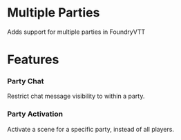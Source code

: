 # Multiple Parties
Adds support for multiple parties in FoundryVTT

# Features
### Party Chat
Restrict chat message visibility to within a party.
### Party Activation
Activate a scene for a specific party, instead of all players.
